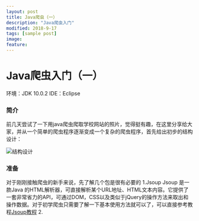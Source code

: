 ```yaml
---
layout: post
title: Java爬虫（一）
description: "Java爬虫入门"
modified: 2018-9-17
tags: [sample post]
image:
feature: 
---
```


# Java爬虫入门（一）
环境：JDK 10.0.2
IDE：Eclipse

### 简介
前几天尝试了一下用java爬虫爬取学校网站的照片，觉得挺有趣，在这里分享给大家，并从一个简单的爬虫程序逐渐变成一个复杂的爬虫程序，首先给出初步的结构设计：

![结构设计]()

### 准备
对于刚刚接触爬虫的新手来说，先了解几个包是很有必要的
1.Jsoup
Jsoup 是一款Java 的HTML解析器，可直接解析某个URL地址、HTML文本内容。它提供了一套非常省力的API，可通过DOM，CSS以及类似于jQuery的操作方法来取出和操作数据。对于初学爬虫只需要了解一下基本使用方法就可以了，可以直接参考教程[Jsoup教程](https://www.yiibai.com/jsoup/jsoup-quick-start.html)
2.


